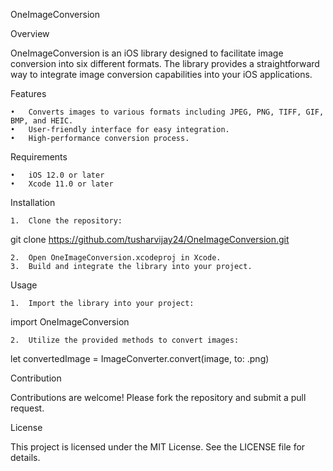 OneImageConversion

Overview

OneImageConversion is an iOS library designed to facilitate image conversion into six different formats. The library provides a straightforward way to integrate image conversion capabilities into your iOS applications.

Features

	•	Converts images to various formats including JPEG, PNG, TIFF, GIF, BMP, and HEIC.
	•	User-friendly interface for easy integration.
	•	High-performance conversion process.

Requirements

	•	iOS 12.0 or later
	•	Xcode 11.0 or later

Installation

	1.	Clone the repository:

git clone https://github.com/tusharvijay24/OneImageConversion.git


	2.	Open OneImageConversion.xcodeproj in Xcode.
	3.	Build and integrate the library into your project.

Usage

	1.	Import the library into your project:

import OneImageConversion


	2.	Utilize the provided methods to convert images:

let convertedImage = ImageConverter.convert(image, to: .png)



Contribution

Contributions are welcome! Please fork the repository and submit a pull request.

License

This project is licensed under the MIT License. See the LICENSE file for details.
